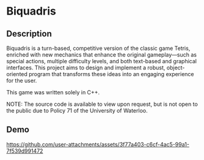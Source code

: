 # Biquadris
## Description
Biquadris is a turn-based, competitive version of the classic game Tetris, enriched with new mechanics that enhance the original gameplay—such as special actions, multiple difficulty levels, and both text-based and graphical interfaces. This project aims to design and implement a robust, object-oriented program that transforms these ideas into an engaging experience for the user.

This game was written solely in C++.

NOTE: The source code is available to view upon request, but is not open to the public due to Policy 71 of the University of Waterloo.

## Demo

https://github.com/user-attachments/assets/3f77a403-c6cf-4ac5-99a1-7f539d991472

